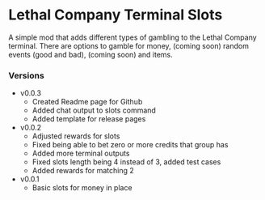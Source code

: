 # Lethal Company Terminal Slots
A simple mod that adds different types of gambling to the Lethal Company terminal. There are options to gamble for money, (coming soon) random events (good and bad), (coming soon) and items.

### Versions
- v0.0.3
	- Created Readme page for Github
	- Added chat output to slots command
	- Added template for release pages
- v0.0.2
	- Adjusted rewards for slots
	- Fixed being able to bet zero or more credits that group has
	- Added more terminal outputs
	- Fixed slots length being 4 instead of 3, added test cases
	- Added rewards for matching 2
- v0.0.1
	- Basic slots for money in place
